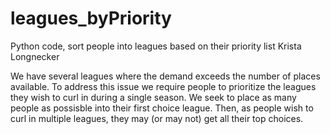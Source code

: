 # leagues_byPriority
Python code, sort people into leagues based on their priority list
Krista Longnecker 

We have several leagues where the demand exceeds the number of places available. To address this issue we require people to prioritize the leagues they wish to curl in during a single season. We seek to place as many people as possisble into their first choice league. Then, as people wish to curl in multiple leagues, they may (or may not) get all their top choices.
